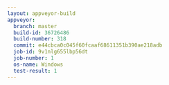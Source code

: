 ```yaml
---
layout: appveyor-build
appveyor:
  branch: master
  build-id: 36726486
  build-number: 318
  commit: e44cbca0c045f60fcaaf68611351b390ae218adb
  job-id: 9v1nlg655lbp56dt
  job-number: 1
  os-name: Windows
  test-result: 1
---
```

